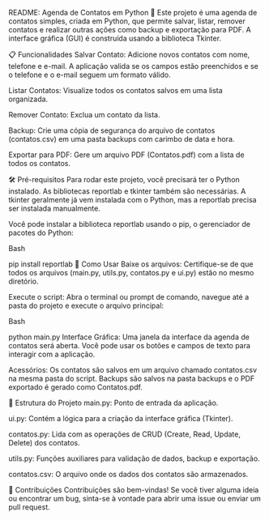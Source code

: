 README: Agenda de Contatos em Python 🐍
Este projeto é uma agenda de contatos simples, criada em Python, que permite salvar, listar, remover contatos e realizar outras ações como backup e exportação para PDF. A interface gráfica (GUI) é construída usando a biblioteca Tkinter.

📋 Funcionalidades
Salvar Contato: Adicione novos contatos com nome, telefone e e-mail. A aplicação valida se os campos estão preenchidos e se o telefone e o e-mail seguem um formato válido.

Listar Contatos: Visualize todos os contatos salvos em uma lista organizada.

Remover Contato: Exclua um contato da lista.

Backup: Crie uma cópia de segurança do arquivo de contatos (contatos.csv) em uma pasta backups com carimbo de data e hora.

Exportar para PDF: Gere um arquivo PDF (Contatos.pdf) com a lista de todos os contatos.

🛠️ Pré-requisitos
Para rodar este projeto, você precisará ter o Python instalado. As bibliotecas reportlab e tkinter também são necessárias. A tkinter geralmente já vem instalada com o Python, mas a reportlab precisa ser instalada manualmente.

Você pode instalar a biblioteca reportlab usando o pip, o gerenciador de pacotes do Python:

Bash

pip install reportlab
🚀 Como Usar
Baixe os arquivos: Certifique-se de que todos os arquivos (main.py, utils.py, contatos.py e ui.py) estão no mesmo diretório.

Execute o script: Abra o terminal ou prompt de comando, navegue até a pasta do projeto e execute o arquivo principal:

Bash

python main.py
Interface Gráfica: Uma janela da interface da agenda de contatos será aberta. Você pode usar os botões e campos de texto para interagir com a aplicação.

Acessórios: Os contatos são salvos em um arquivo chamado contatos.csv na mesma pasta do script. Backups são salvos na pasta backups e o PDF exportado é gerado como Contatos.pdf.

📁 Estrutura do Projeto
main.py: Ponto de entrada da aplicação.

ui.py: Contém a lógica para a criação da interface gráfica (Tkinter).

contatos.py: Lida com as operações de CRUD (Create, Read, Update, Delete) dos contatos.

utils.py: Funções auxiliares para validação de dados, backup e exportação.

contatos.csv: O arquivo onde os dados dos contatos são armazenados.

🤝 Contribuições
Contribuições são bem-vindas! Se você tiver alguma ideia ou encontrar um bug, sinta-se à vontade para abrir uma issue ou enviar um pull request.
